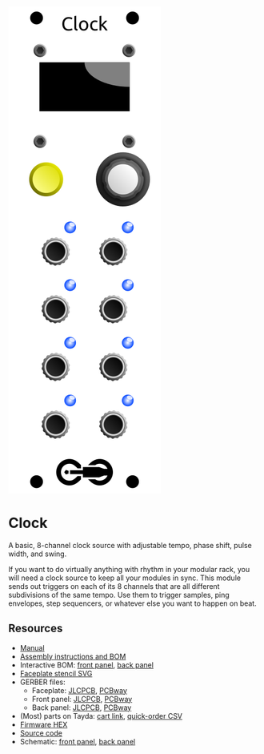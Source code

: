 <div class="fm-readme-container">

<img class="fm-readme-module-image" src="docs/images/clock_faceplate_display.svg" />

<div class="fm-readme-text">

<h1>Clock</h1>

<p>A basic, 8-channel clock source with adjustable tempo, phase shift, pulse width, and swing.</p>

<p>If you want to do virtually anything with rhythm in your modular rack, you will need a clock source to keep all your modules in sync. This module sends out triggers on each of its 8 channels that are all different subdivisions of the same tempo. Use them to trigger samples, ping envelopes, step sequencers, or whatever else you want to happen on beat.</p>

<h2>Resources</h2>

<ul>
  <li><a href="https://quinnfreedman.github.io/fm-artifacts/Clock/clock_manual.pdf">Manual</a></li>
  <li><a href="https://quinnfreedman.github.io/modular/modules/Clock/docs/assembly_instructions">Assembly instructions and BOM</a></li>
  <li>Interactive BOM: <a href="https://quinnfreedman.github.io/fm-artifacts/Clock/clock_front_pcb_interactive_bom.html">front panel</a>, <a href="https://quinnfreedman.github.io/fm-artifacts/Clock/clock_back_pcb_interactive_bom.html">back panel</a></li>
  <li><a href="https://quinnfreedman.github.io/fm-artifacts/Clock/clock_faceplate.svg">Faceplate stencil SVG</a></li>
  <li>GERBER files:
    <ul>
      <li>Faceplate: <a href="https://quinnfreedman.github.io/fm-artifacts/Clock/clock_faceplate_pcb_jlcpcb.zip">JLCPCB</a>, <a href="https://quinnfreedman.github.io/fm-artifacts/Clock/clock_faceplate_pcb_pcbway.zip">PCBway</a></li>
      <li>Front panel: <a href="https://quinnfreedman.github.io/fm-artifacts/Clock/clock_front_pcb_jlcpcb.zip">JLCPCB</a>, <a href="https://quinnfreedman.github.io/fm-artifacts/Clock/clock_front_pcb_pcbway.zip">PCBway</a></li>
      <li>Back panel: <a href="https://quinnfreedman.github.io/fm-artifacts/Clock/clock_back_pcb_jlcpcb.zip">JLCPCB</a>, <a href="https://quinnfreedman.github.io/fm-artifacts/Clock/clock_back_pcb_pcbway.zip">PCBway</a></li>
    </ul>
  </li>
  <li>(Most) parts on Tayda: <a href="https://www.taydaelectronics.com/savecartpro/index/savenewquote/qid/23740663432">cart link</a>, <a href="https://freemodular.org/modules/Clock/fm_clock_tayda_bom.csv">quick-order CSV</a></li>
  <li><a href="https://quinnfreedman.github.io/fm-artifacts/Clock/fm-clock.hex">Firmware HEX</a></li>
  <li><a href="https://github.com/QuinnFreedman/modular/tree/main/modules/Clock">Source code</a></li>
  <li>Schematic: <a href="https://quinnfreedman.github.io/fm-artifacts/Clock/clock_front_pcb_schematic.pdf">front panel</a>, <a href="https://quinnfreedman.github.io/fm-artifacts/Clock/clock_back_pcb_schematic.pdf">back panel</a></li>
</ul>

</div>
</div>
